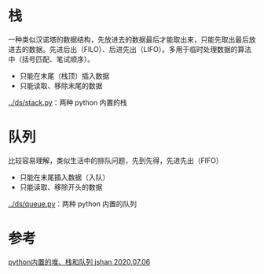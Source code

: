 
# 栈

一种类似汉诺塔的数据结构，先放进去的数据最后才能取出来，只能先取出最后放进去的数据。先进后出（FILO）、后进先出（LIFO）。多用于临时处理数据的算法中（括号匹配、笔试顺序）。

- 只能在末尾（栈顶）插入数据  
- 只能读取、移除末尾的数据

[../ds/stack.py](../ds/stack.py)：两种 python 内置的栈

# 队列

比较容易理解，类似生活中的排队问题，先到先得，先进先出（FIFO）

- 只能在末尾插入数据（入队）  
- 只能读取、移除开头的数据

[../ds/queue.py](../ds/queue.py)：两种 python 内置的队列

# 参考

[python内置的堆、栈和队列   jshan   2020.07.06](https://www.jianshu.com/p/9b94651534c3)

